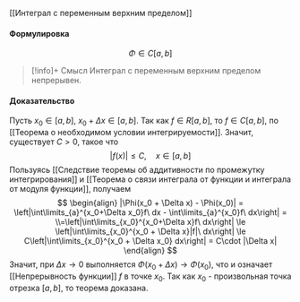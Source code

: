 
[[Интеграл с переменным верхним пределом]]

#### Формулировка
$$\Phi \in C[a,b]$$

>[!info]+ Смысл
>Интеграл с переменным верхним пределом непрерывен.
#### Доказательство
Пусть $x_0 \in [a,b]$, $x_0 + \Delta x \in [a,b]$. Так как $f \in R[a,b]$, то $f \in C[a,b]$, по [[Теорема о необходимом условии интегрируемости]]. Значит, существует $C > 0$, такое что $$|f(x)| \le C,\quad x \in [a,b]$$
Пользуясь [[Следствие теоремы об аддитивности по промежутку интегрирования]] и [[Теорема о связи интеграла от функции и интеграла от модуля функции]], получаем 
$$
\begin{align}
|\Phi(x_0 + \Delta x) - \Phi(x_0)| = \left|\int\limits_{a}^{x_0+\Delta x_0}f\ dx - \int\limits_{a}^{x_0}f\ dx\right| = \\=\left|\int\limits_{x_0}^{x_0+\Delta x}f\ dx\right| \le \left|\int\limits_{x_0}^{x_0 + \Delta x}|f|\ dx\right| \le C\left|\int\limits_{x_0}^{x_0 + \Delta x_0} dx\right| = C\cdot |\Delta x|
\end{align}
$$
Значит, при $\Delta x \rightarrow 0$ выполняется $\Phi(x_0 + \Delta x) \rightarrow \Phi(x_0)$, что и означает [[Непрерывность функции]] $f$ в точке $x_0$. Так как $x_0$ - произвольная точка отрезка $[a,b]$, то теорема доказана.
